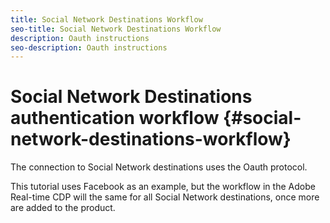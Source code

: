 ```yaml
---
title: Social Network Destinations Workflow
seo-title: Social Network Destinations Workflow
description: Oauth instructions
seo-description: Oauth instructions
---
```


# Social Network Destinations authentication workflow {#social-network-destinations-workflow}

The connection to Social Network destinations uses the Oauth protocol. 

This tutorial uses Facebook as an example, but the workflow in the Adobe Real-time CDP will the same for all Social Network destinations, once more are added to the product. 